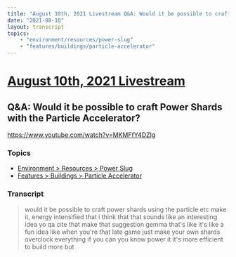 ```yaml
---
title: "August 10th, 2021 Livestream Q&A: Would it be possible to craft Power Shards with the Particle Accelerator?"
date: "2021-08-10"
layout: transcript
topics:
    - "environment/resources/power-slug"
    - "features/buildings/particle-accelerator"
---
```

# [August 10th, 2021 Livestream](../2021-08-10.md)
## Q&A: Would it be possible to craft Power Shards with the Particle Accelerator?
https://www.youtube.com/watch?v=MKMFfY4DZlg

### Topics
* [Environment > Resources > Power Slug](../topics/environment/resources/power-slug.md)
* [Features > Buildings > Particle Accelerator](../topics/features/buildings/particle-accelerator.md)

### Transcript

> would it be possible to craft power shards using the particle etc make it, energy intensified that i think that that sounds like an interesting idea yo qa cite that make that suggestion gemma that's like it's like a fun idea like when you're that late game just make your own shards overclock everything if you can you know power it it's more efficient to build more but
